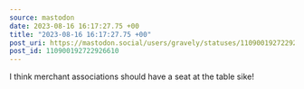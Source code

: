 ```yaml
---
source: mastodon
date: 2023-08-16 16:17:27.75 +00
title: "2023-08-16 16:17:27.75 +00"
post_uri: https://mastodon.social/users/gravely/statuses/110900192722926610
post_id: 110900192722926610
---
```

I think merchant associations should have a seat at the table sike!


